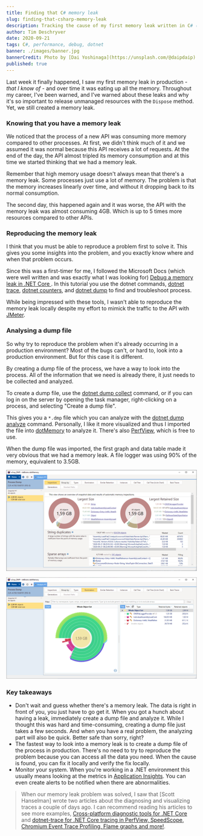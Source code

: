 ```yaml
---
title: Finding that C# memory leak
slug: finding-that-csharp-memory-leak
description: Tracking the cause of my first memory leak written in C# (that I know of)
author: Tim Deschryver
date: 2020-09-21
tags: C#, performance, debug, dotnet
banner: ./images/banner.jpg
bannerCredit: Photo by [Dai Yoshinaga](https://unsplash.com/@daipdaip) on [Unsplash](https://unsplash.com)
published: true
---
```


Last week it finally happened, I saw my first memory leak in production - _that I know of_ - and over time it was eating up all the memory.
Throughout my career, I've been warned, and I've warned about these leaks and why it's so important to release unmanaged resources with the `Dispose` method. Yet, we still created a memory leak.

### Knowing that you have a memory leak

We noticed that the process of a new API was consuming more memory compared to other processes.
At first, we didn't think much of it and we assumed it was normal because this API receives a lot of requests.
At the end of the day, the API almost tripled its memory consumption and at this time we started thinking that we had a memory leak.

Remember that high memory usage doesn't always mean that there's a memory leak. Some processes just use a lot of memory.
The problem is that the memory increases linearly over time, and without it dropping back to its normal consumption.

The second day, this happened again and it was worse, the API with the memory leak was almost consuming 4GB. Which is up to 5 times more resources compared to other APIs.

### Reproducing the memory leak

I think that you must be able to reproduce a problem first to solve it. This gives you some insights into the problem, and you exactly know where and when that problem occurs.

Since this was a first-timer for me, I followed the Microsoft Docs (which were well written and was exactly what I was looking for) [Debug a memory leak in .NET Core
](https://docs.microsoft.com/en-us/dotnet/core/diagnostics/debug-memory-leak).
In this tutorial you use the dotnet commands, [dotnet trace](https://docs.microsoft.com/en-us/dotnet/core/diagnostics/dotnet-trace), [dotnet counters](https://docs.microsoft.com/en-us/dotnet/core/diagnostics/dotnet-counters), and [dotnet dump](https://docs.microsoft.com/en-us/dotnet/core/diagnostics/dotnet-dump) to find and troubleshoot process.

While being impressed with these tools, I wasn't able to reproduce the memory leak locally despite my effort to mimick the traffic to the API with [JMeter](https://jmeter.apache.org/).

### Analysing a dump file

So why try to reproduce the problem when it's already occurring in a production environment?
Most of the bugs can't, or hard to, look into a production environment.
But for this case it is different.

By creating a dump file of the process, we have a way to look into the process. All of the information that we need is already there, it just needs to be collected and analyzed.

To create a dump file, use the [dotnet dump collect](https://docs.microsoft.com/en-us/dotnet/core/diagnostics/dotnet-dump) command, or if you can log in on the server by opening the task manager, right-clicking on a process, and selecting "Create a dump file".

This gives you a `*.dmp` file which you can analyze with the [dotnet dump analyze](https://docs.microsoft.com/en-us/dotnet/core/diagnostics/dotnet-dump) command.
Personally, I like it more visualized and thus I imported the file into [dotMemory](https://www.jetbrains.com/dotmemory/) to analyze it.
There's also [PerfView](https://github.com/microsoft/perfview), which is free to use.

When the dump file was imported, the first graph and data table made it very obvious that we had a memory leak.
A file logger was using 90% of the memory, equivalent to 3.5GB.

![The starting page of dotMemory](./images/overview.png)

![A pie chart with a more in-depth look into the dump](./images/graph.png)

### Key takeaways

- Don't wait and guess whether there's a memory leak. The data is right in front of you, you just have to go get it. When you got a hunch about having a leak, immediately create a dump file and analyze it. While I thought this was hard and time-consuming, creating a dump file just takes a few seconds. And when you have a real problem, the analyzing part will also be quick. Better safe than sorry, right?
- The fastest way to look into a memory leak is to create a dump file of the process in production. There's no need to try to reproduce the problem because you can access all the data you need. When the cause is found, you can fix it locally and verify the fix locally.
- Monitor your system. When you're working in a .NET environment this usually means looking at the metrics in [Application Insights](https://dev.applicationinsights.io/). You can even create alerts to be notified when there are abnormalities.

> When our memory leak problem was solved, I saw that [Scott Hanselman] wrote two articles about the diagnosing and visualizing traces a couple of days ago. I can recommend reading his articles to see more examples, [Cross-platform diagnostic tools for .NET Core](https://www.hanselman.com/blog/CrossPlatformDiagnosticToolsForNETCore.aspx) and [dotnet-trace for .NET Core tracing in PerfView, SpeedScope, Chromium Event Trace Profiling, Flame graphs and more!](https://www.hanselman.com/blog/dotnettraceForNETCoreTracingInPerfViewSpeedScopeChromiumEventTraceProfilingFlameGraphsAndMore.aspx).
